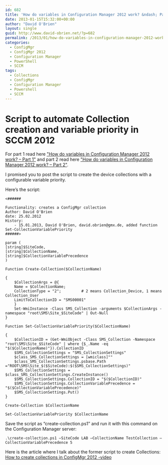 ```yaml
---
id: 682
title: 'How do variables in Configuration Manager 2012 work? &ndash; Part 3'
date: 2013-01-15T15:32:00+00:00
author: "David O'Brien"
layout: single
guid: http://www.david-obrien.net/?p=682
permalink: /2013/01/how-do-variables-in-configuration-manager-2012-work-part-3/
categories:
  - ConfigMgr
  - ConfigMgr 2012
  - Configuration Manager
  - PowerShell
  - SCCM
tags:
  - Collections
  - ConfigMgr
  - Configuration Manager
  - Powershell
  - SCCM
---
```

# Script to automate Collection creation and variable priority in SCCM 2012

For part 1 read here ["How do variables in Configuration Manager 2012 work? – Part 1"](/2013/01/how-do-variables-in-configuration-manager-2012-work-part-1/) and part 2 read here ["How do variables in Configuration Manager 2012 work? – Part 2"](/2013/01/how-do-variables-in-configuration-manager-2012-work-part-2/).

I promised you to post the script to create the device collections with a configurable variable priority.

Here’s the script:

```
<######

Functionality: creates a ConfigMgr collection
Author: David O'Brien
date: 25.02.2012
History:
    - 15.01.2013, David O'Brien, david.obrien@gmx.de, added function Set-CollectionVariablePriority
######>

param (
[string]$SiteCode,
[string]$CollectionName,
[string]$CollectionVariablePrecedence
)

Function Create-Collection($CollectionName)

{
    $CollectionArgs = @{
    Name = $CollectionName;
    CollectionType = "2";         # 2 means Collection_Device, 1 means Collection_User
    LimitToCollectionID = "SMS00001"
    }
    Set-WmiInstance -Class SMS_Collection -arguments $CollectionArgs -namespace "root\SMS\Site_$SiteCode" | Out-Null
}

Function Set-CollectionVariablePriority($CollectionName)

{
    $CollectionID = (Get-WmiObject -Class SMS_Collection -Namespace "root\SMS\Site_$SiteCode" | where {$_.Name -eq "$($CollectionName)"}).CollectionID
    $SMS_CollectionSettings = "SMS_CollectionSettings"
    $class_SMS_CollectionSettings = [wmiclass]""
    $class_SMS_CollectionSettings.psbase.Path ="ROOT\SMS\Site_$($SiteCode):$($SMS_CollectionSettings)"
    $SMS_CollectionSettings = $class_SMS_CollectionSettings.CreateInstance()
    $SMS_CollectionSettings.CollectionID = "$($CollectionID)"
    $SMS_CollectionSettings.CollectionVariablePrecedence = "$($CollectionVariablePrecedence)"
    $SMS_CollectionSettings.Put()
}

Create-Collection $CollectionName

Set-CollectionVariablePriority $CollectionName
```

Save the script as “create-collection.ps1” and run it with this command on the Configuration Manager server:

```
.\create-collection.ps1 –SiteCode LAB –CollectionName TestCollection –CollectionVariablePrecedence 5
```

Here is the article where I talk about the former script to create Collections: [How to create collections in ConfigMgr 2012 -video](http://www.david-obrien.net/?p=570)

